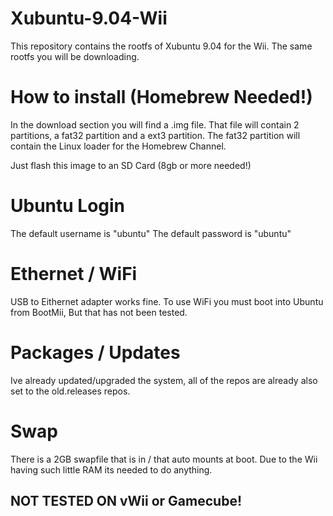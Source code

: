 # Xubuntu-9.04-Wii

This repository contains the rootfs of Xubuntu 9.04 for the Wii. The same rootfs you will be downloading.

# How to install (Homebrew Needed!)
In the download section you will find a .img file. That file will contain 2 partitions, a fat32 partition and a ext3 partition. The fat32 partition will contain the Linux loader for the Homebrew Channel.

Just flash this image to an SD Card (8gb or more needed!)

# Ubuntu Login
The default username is "ubuntu"
The default password is "ubuntu"

# Ethernet / WiFi
USB to Eithernet adapter works fine. To use WiFi you must boot into Ubuntu from BootMii, But that has not been tested.

# Packages / Updates
Ive already updated/upgraded the system, all of the repos are already also set to the old.releases repos.

# Swap
There is a 2GB swapfile that is in / that auto mounts at boot. Due to the Wii having such little RAM its needed to do anything.

## NOT TESTED ON vWii or Gamecube!

